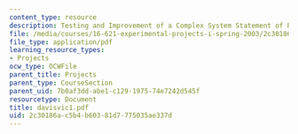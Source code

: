 ```yaml
---
content_type: resource
description: Testing and Improvement of a Complex System Statement of Project
file: /media/courses/16-621-experimental-projects-i-spring-2003/2c30186ac5b4b60381d7775035ae337d_davisvic1.pdf
file_type: application/pdf
learning_resource_types:
- Projects
ocw_type: OCWFile
parent_title: Projects
parent_type: CourseSection
parent_uid: 7b0af3dd-abe1-c129-1975-74e7242d545f
resourcetype: Document
title: davisvic1.pdf
uid: 2c30186a-c5b4-b603-81d7-775035ae337d
---
```

